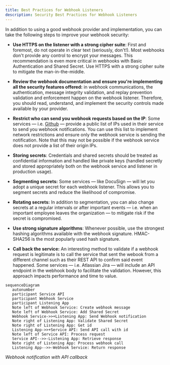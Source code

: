 ```yaml
---
title: Best Practices for Webhook Listeners
description: Security Best Practices for Webhook Listeners
--- 
```


In addition to using a good webhook provider and implementation, you can take the following steps to improve your webhook security:

* **Use HTTPS on the listener with a strong cipher suite**: First and foremost, do not operate in clear text (seriously, don't!). Most webhooks don't provide any control to encrypt your messages. This recommendation is even more critical in webhooks with  Basic Authentication and Shared Secret. Use HTTPS with a strong cipher suite to mitigate the man-in-the-middle.

* **Review the webhook documentation and ensure you're implementing all the security features offered:** in webhook communications, the authentication, message integrity validation, and replay prevention validation and enforcement happen on the webhook listener. Therefore, you should read, understand, and implement the security controls made available by your provider.

* **Restrict who can send you webhook requests based on the IP**: Some services — i.e. [Github](https://docs.github.com/en/authentication/keeping-your-account-and-data-secure/about-githubs-ip-addresses) — provide a public list of IPs used in their service to send you webhook notifications. You can use this list to implement network restrictions and ensure only the webhook service is sending the notification. Note that this may not be possible if the webhook service does not provide a list of their origin IPs.

* **Storing secrets**: Credentials and shared secrets should be treated as confidential information and handled like private keys (handled secretly and stored appropriately both on the webhook service and listener in production usage).

* **Segmenting secrets:** Some services — like DocuSign — will let you adopt a unique secret for each webhook listener. This allows you to segment secrets and reduce the likelihood of compromise.

* **Rotating secrets:** In addition to segmentation, you can also change secrets at a regular intervals or after important events — i.e. when an important employee leaves the organization — to mitigate risk if the secret is compromised.

* **Use strong signature algorithms**: Whenever possible, use the strongest hashing algorithms available with the webhook signature. HMAC-SHA256 is the most popularly used hash signature.

* **Call back the service:** An interesting method to validate if a webhook request is legitimate is to call the service that sent the webook from a different channel such as their REST API to confirm said event happened. Some services — i.e. Atlassian Jira — will include an API endpoint in the webhook body to facilitate the validation. However, this approach impacts performance and time to value.

```mermaid
sequenceDiagram
   autonumber
   participant Service API
   participant Webhook Service
   participant Listening App
   Note left of Webhook Service: Create webhook message
   Note left of Webhook Service: Add Shared Secret
   Webhook Service->>+Listening App: Send Webhook notification
   Note right of Listening App: Validate Shared Secret
   Note right of Listening App: Get id
   Listening App->>+Service API: Send API call with id
   Note left of Service API: Process request
   Service API-->>-Listening App: Retrieve response
   Note right of Listening App: Process webhook call
   Listening App-->>-Webhook Service: Return response
```

_Webhook notification with API callback_